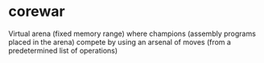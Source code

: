 # corewar
Virtual arena (fixed memory range) where champions (assembly programs placed in the arena) compete by using an arsenal of moves (from a predetermined list of operations)
